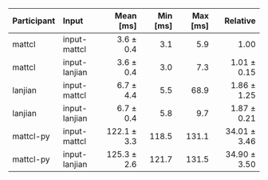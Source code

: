 | Participant | Input | Mean [ms] | Min [ms] | Max [ms] | Relative |
|:---|:---|---:|---:|---:|---:|
| mattcl | input-mattcl | 3.6 ± 0.4 | 3.1 | 5.9 | 1.00 |
| mattcl | input-lanjian | 3.6 ± 0.4 | 3.0 | 7.3 | 1.01 ± 0.15 |
| lanjian | input-mattcl | 6.7 ± 4.4 | 5.5 | 68.9 | 1.86 ± 1.25 |
| lanjian | input-lanjian | 6.7 ± 0.4 | 5.8 | 9.7 | 1.87 ± 0.21 |
| mattcl-py | input-mattcl | 122.1 ± 3.3 | 118.5 | 131.1 | 34.01 ± 3.46 |
| mattcl-py | input-lanjian | 125.3 ± 2.6 | 121.7 | 131.5 | 34.90 ± 3.50 |
